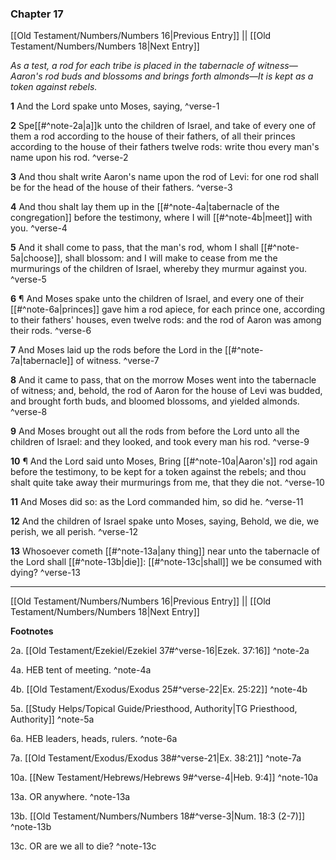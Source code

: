 ### Chapter 17

[[Old Testament/Numbers/Numbers 16|Previous Entry]]  ||  [[Old Testament/Numbers/Numbers 18|Next Entry]]

*As a test, a rod for each tribe is placed in the tabernacle of witness—Aaron's rod buds and blossoms and brings forth almonds—It is kept as a token against rebels.*

**1**  And the Lord spake unto Moses, saying, ^verse-1

**2**  Spe[[#^note-2a|a]]k unto the children of Israel, and take of every one of them a rod according to the house of their fathers, of all their princes according to the house of their fathers twelve rods: write thou every man's name upon his rod. ^verse-2

**3**  And thou shalt write Aaron's name upon the rod of Levi: for one rod shall be for the head of the house of their fathers. ^verse-3

**4**  And thou shalt lay them up in the [[#^note-4a|tabernacle of the congregation]] before the testimony, where I will [[#^note-4b|meet]] with you. ^verse-4

**5**  And it shall come to pass, that the man's rod, whom I shall [[#^note-5a|choose]], shall blossom: and I will make to cease from me the murmurings of the children of Israel, whereby they murmur against you. ^verse-5

**6**  ¶ And Moses spake unto the children of Israel, and every one of their [[#^note-6a|princes]] gave him a rod apiece, for each prince one, according to their fathers' houses, even twelve rods: and the rod of Aaron was among their rods. ^verse-6

**7**  And Moses laid up the rods before the Lord in the [[#^note-7a|tabernacle]] of witness. ^verse-7

**8**  And it came to pass, that on the morrow Moses went into the tabernacle of witness; and, behold, the rod of Aaron for the house of Levi was budded, and brought forth buds, and bloomed blossoms, and yielded almonds. ^verse-8

**9**  And Moses brought out all the rods from before the Lord unto all the children of Israel: and they looked, and took every man his rod. ^verse-9

**10**  ¶ And the Lord said unto Moses, Bring [[#^note-10a|Aaron's]] rod again before the testimony, to be kept for a token against the rebels; and thou shalt quite take away their murmurings from me, that they die not. ^verse-10

**11**  And Moses did so: as the Lord commanded him, so did he. ^verse-11

**12**  And the children of Israel spake unto Moses, saying, Behold, we die, we perish, we all perish. ^verse-12

**13**  Whosoever cometh [[#^note-13a|any thing]] near unto the tabernacle of the Lord shall [[#^note-13b|die]]: [[#^note-13c|shall]] we be consumed with dying? ^verse-13


---
[[Old Testament/Numbers/Numbers 16|Previous Entry]]  ||  [[Old Testament/Numbers/Numbers 18|Next Entry]]


**Footnotes**


2a. [[Old Testament/Ezekiel/Ezekiel 37#^verse-16|Ezek. 37:16]] ^note-2a

4a. HEB tent of meeting. ^note-4a

4b. [[Old Testament/Exodus/Exodus 25#^verse-22|Ex. 25:22]] ^note-4b

5a. [[Study Helps/Topical Guide/Priesthood, Authority|TG Priesthood, Authority]] ^note-5a

6a. HEB leaders, heads, rulers. ^note-6a

7a. [[Old Testament/Exodus/Exodus 38#^verse-21|Ex. 38:21]] ^note-7a

10a. [[New Testament/Hebrews/Hebrews 9#^verse-4|Heb. 9:4]] ^note-10a

13a. OR anywhere. ^note-13a

13b. [[Old Testament/Numbers/Numbers 18#^verse-3|Num. 18:3 (2-7)]] ^note-13b

13c. OR are we all to die? ^note-13c